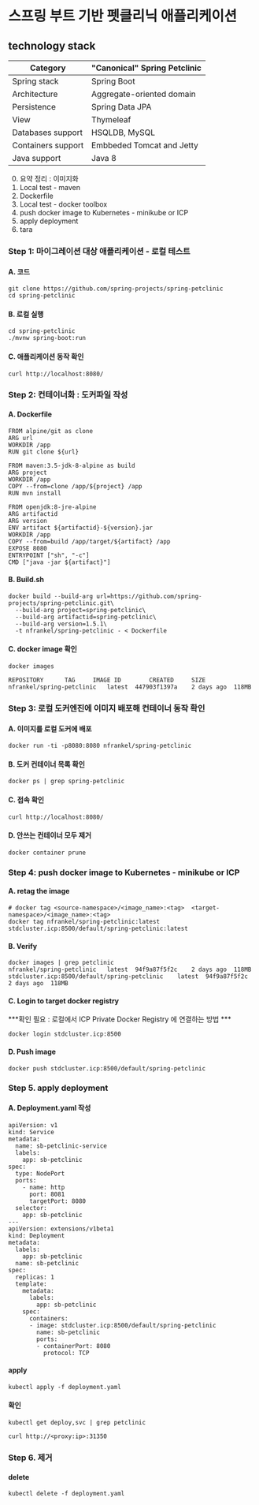 # 스프링 부트 기반 펫클리닉 애플리케이션 

## technology stack

Category | "Canonical" Spring Petclinic
---------|---------
Spring stack	|	Spring Boot
Architecture	|	Aggregate-oriented domain
Persistence	|	Spring Data JPA
View	|	Thymeleaf
Databases support	|	HSQLDB, MySQL
Containers support	|	Embbeded Tomcat and Jetty
Java support	|	Java 8


0. 요약 정리 : 이미지화
1. Local test - maven 
2. Dockerfile 
3. Local test - docker toolbox 
4. push docker image to Kubernetes - minikube or ICP 
5. apply deployment 
6. tara 


### Step 1: 마이그레이션 대상 애플리케이션 - 로컬 테스트

#### A. 코드 

	git clone https://github.com/spring-projects/spring-petclinic
	cd spring-petclinic

#### B. 로컬 실행 

	cd spring-petclinic
	./mvnw spring-boot:run

#### C. 애플리케이션 동작 확인

	curl http://localhost:8080/

### Step 2: 컨테이너화 : 도커파일 작성

#### A. Dockerfile


	FROM alpine/git as clone
	ARG url
	WORKDIR /app
	RUN git clone ${url}
	
	FROM maven:3.5-jdk-8-alpine as build
	ARG project
	WORKDIR /app
	COPY --from=clone /app/${project} /app
	RUN mvn install
	
	FROM openjdk:8-jre-alpine
	ARG artifactid
	ARG version
	ENV artifact ${artifactid}-${version}.jar
	WORKDIR /app
	COPY --from=build /app/target/${artifact} /app
	EXPOSE 8080
	ENTRYPOINT ["sh", "-c"]
	CMD ["java -jar ${artifact}"] 

#### B. Build.sh

	docker build --build-arg url=https://github.com/spring-projects/spring-petclinic.git\
	  --build-arg project=spring-petclinic\
	  --build-arg artifactid=spring-petclinic\
	  --build-arg version=1.5.1\
	  -t nfrankel/spring-petclinic - < Dockerfile

#### C. docker image 확인

	docker images
	
	REPOSITORY		TAG		IMAGE ID		CREATED		SIZE
	nfrankel/spring-petclinic	latest	447903f1397a	2 days ago	118MB


### Step 3: 로컬 도커엔진에 이미지 배포해 컨테이너 동작 확인

#### A. 이미지를 로컬 도커에 배포 

	docker run -ti -p8080:8080 nfrankel/spring-petclinic

#### B. 도커 컨테이너 목록 확인

	docker ps | grep spring-petclinic
	
#### C. 접속 확인

	curl http://localhost:8080/

#### D. 안쓰는 컨테이너 모두 제거

	docker container prune 

### Step 4: push docker image to Kubernetes - minikube or ICP 

#### A. retag the image

	# docker tag <source-namespace>/<image_name>:<tag>  <target-namespace>/<image_name>:<tag>  
	docker tag nfrankel/spring-petclinic:latest stdcluster.icp:8500/default/spring-petclinic:latest

#### B. Verify 
	
	docker images | grep petclinic
	nfrankel/spring-petclinic	latest	94f9a87f5f2c	2 days ago	118MB
	stdcluster.icp:8500/default/spring-petclinic	latest	94f9a87f5f2c	2 days ago	118MB

#### C. Login to target docker registry
	
***확인 필요 : 로컬에서 ICP Private Docker Registry 에 연결하는 방법  ***

	docker login stdcluster.icp:8500

#### D. Push image

	docker push stdcluster.icp:8500/default/spring-petclinic
		
### Step 5. apply deployment 

#### A. Deployment.yaml 작성

	apiVersion: v1
	kind: Service
	metadata:
	  name: sb-petclinic-service
	  labels:
	    app: sb-petclinic
	spec:
	  type: NodePort
	  ports:
	    - name: http
	      port: 8081
	      targetPort: 8080
	  selector:
	    app: sb-petclinic
	---
	apiVersion: extensions/v1beta1
	kind: Deployment
	metadata:
	  labels:
	    app: sb-petclinic
	  name: sb-petclinic
	spec:
	  replicas: 1
	  template:
	    metadata:
	      labels:
	        app: sb-petclinic
	    spec:
	      containers:
	      - image: stdcluster.icp:8500/default/spring-petclinic
	        name: sb-petclinic
	        ports:
	        - containerPort: 8080
	          protocol: TCP

#### apply

	kubectl apply -f deployment.yaml

#### 확인

	kubectl get deploy,svc | grep petclinic
	
	curl http://<proxy:ip>:31350
	
### Step 6. 제거
	
#### delete
	
	
	kubectl delete -f deployment.yaml
